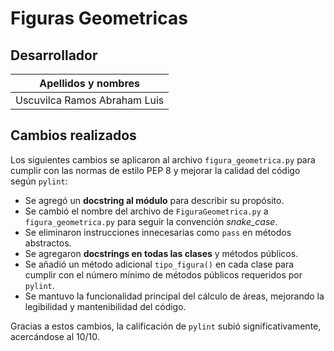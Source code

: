 # Figuras Geometricas
## Desarrollador
| Apellidos y nombres          |
|------------------------------|
| Uscuvilca Ramos Abraham Luis |
## Cambios realizados

Los siguientes cambios se aplicaron al archivo `figura_geometrica.py` para cumplir con las normas de estilo PEP 8 y mejorar la calidad del código según `pylint`:

- Se agregó un **docstring al módulo** para describir su propósito.
- Se cambió el nombre del archivo de `FiguraGeometrica.py` a `figura_geometrica.py` para seguir la convención *snake_case*.
- Se eliminaron instrucciones innecesarias como `pass` en métodos abstractos.
- Se agregaron **docstrings en todas las clases** y métodos públicos.
- Se añadió un método adicional `tipo_figura()` en cada clase para cumplir con el número mínimo de métodos públicos requeridos por `pylint`.
- Se mantuvo la funcionalidad principal del cálculo de áreas, mejorando la legibilidad y mantenibilidad del código.

Gracias a estos cambios, la calificación de `pylint` subió significativamente, acercándose al 10/10.
